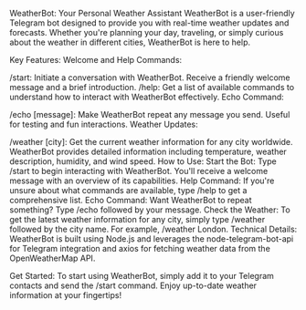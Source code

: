WeatherBot: Your Personal Weather Assistant
WeatherBot is a user-friendly Telegram bot designed to provide you with real-time weather updates and forecasts. Whether you're planning your day, traveling, or simply curious about the weather in different cities, WeatherBot is here to help.

Key Features:
Welcome and Help Commands:

/start: Initiate a conversation with WeatherBot. Receive a friendly welcome message and a brief introduction.
/help: Get a list of available commands to understand how to interact with WeatherBot effectively.
Echo Command:

/echo [message]: Make WeatherBot repeat any message you send. Useful for testing and fun interactions.
Weather Updates:

/weather [city]: Get the current weather information for any city worldwide. WeatherBot provides detailed information including temperature, weather description, humidity, and wind speed.
How to Use:
Start the Bot: Type /start to begin interacting with WeatherBot. You'll receive a welcome message with an overview of its capabilities.
Help Command: If you're unsure about what commands are available, type /help to get a comprehensive list.
Echo Command: Want WeatherBot to repeat something? Type /echo followed by your message.
Check the Weather: To get the latest weather information for any city, simply type /weather followed by the city name. For example, /weather London.
Technical Details:
WeatherBot is built using Node.js and leverages the node-telegram-bot-api for Telegram integration and axios for fetching weather data from the OpenWeatherMap API.

Get Started:
To start using WeatherBot, simply add it to your Telegram contacts and send the /start command. Enjoy up-to-date weather information at your fingertips!
